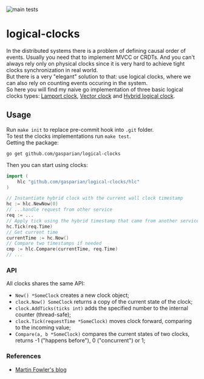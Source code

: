 ![main tests](https://github.com/gasparian/logical-clocks/actions/workflows/test.yml/badge.svg?branch=main)  

# logical-clocks  
In the distributed systems there is a problem of defining causal order of events. Usually you need that to implement MVCC or CRDTs. And you can't always rely only on physical clocks since it is very hard to achieve tight clocks synchronization in real world.  
But there is a very "elegant" solution to that: use logical clocks, where we can also rely on counting events occuring in the system.  
So here you will find my naive go implementation of three basic logical clocks types: [Lamport clock](https://lamport.azurewebsites.net/pubs/time-clocks.pdf), [Vector clock](https://fileadmin.cs.lth.se/cs/Personal/Amr_Ergawy/dist-algos-papers/4.pdf) and [Hybrid logical clock](https://cse.buffalo.edu/tech-reports/2014-04.pdf).  

## Usage  
Run `make init` to replace pre-commit hook into `.git` folder.  
To test the clocks implementations run `make test`.  
Getting the package:  
```
go get github.com/gasparian/logical-clocks
```  

Then you can start using clocks:  
```go
import (
    hlc "github.com/gasparian/logical-clocks/hlc"
)

// Instantiate hybrid clock with the current wall clock timestamp
hc := hlc.NewNow(0)
// ...handle request from other service
req := ...
// Apply tick using the hybrid timestamp that came from another service
hc.Tick(req.Time)
// Get current time
currentTime := hc.Now()
// Compare two timestamps if needed
cmp := hlc.Compare(currentTime, req.Time)
// ...
```  

### API  
All clocks shares the same API:  
  - `New() *SomeClock` creates a new clock object;  
  - `clock.Now() SomeClock` returns a copy of the current state of the clock;  
  - `clock.AddTicks(ticks int)` adds the specified number to the internal counter (thread-safe);  
  - `clock.Tick(requestTime *SomeClock)` moves clock forward, comparing to the incoming value;  
  - `Compare(a, b *SomeClock)` compares the current states of two clocks, returns -1 ("happens before"), 0 ("concurrent") or 1;  

### References  
 - [Martin Fowler's blog](https://martinfowler.com/articles/patterns-of-distributed-systems/)  
